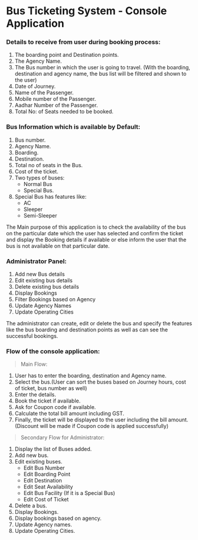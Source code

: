 # Bus Ticketing System - Console Application

### Details to receive from user during booking process:
1. The boarding point and Destination points.
2. The Agency Name.
3. The Bus number in which the user is going to travel. (With the boarding, destination and agency name, the bus list will be filtered and shown to the user)
4. Date of Journey.
5. Name of the Passenger.
6. Mobile number of the Passenger.
7. Aadhar Number of the Passenger.
8. Total No: of Seats needed to be booked.

### Bus Information which is available by Default:
1. Bus number.
2. Agency Name.
3. Boarding.
4. Destination.
5. Total no of seats in the Bus.
6. Cost of the ticket.
7. Two types of buses:
    - Normal Bus
    - Special Bus.
8. Special Bus has features like:
    - AC
    - Sleeper
    - Semi-Sleeper

The Main purpose of this application is to check the availability of the bus on the particular date which the user has selected and confirm the ticket and display the Booking details if available or else inform the user that the bus is not available on that particular date.  

### Administrator Panel:
1. Add new Bus details
2. Edit existing bus details
3. Delete existing bus details
4. Display Bookings
5. Filter Bookings based on Agency
6. Update Agency Names
7. Update Operating Cities

The administrator can create, edit or delete the bus and specify the features like the bus boarding and destination points as well as can see the successful bookings.

### Flow of the console application:
> Main Flow:
1. User has to enter the boarding, destination and Agency name.
2. Select the bus.(User can sort the buses based on Journey hours, cost of ticket, bus number as well)
3. Enter the details.
3. Book the ticket if available.
4. Ask for Coupon code if available.
5. Calculate the total bill amount including GST.
6. Finally, the ticket will be displayed to the user including the bill amount.(Discount will be made if Coupon code is applied successfully)

> Secondary Flow for Administrator:
1. Display the list of Buses added.
2. Add new bus.
3. Edit existing buses.
    - Edit Bus Number
    - Edit Boarding Point
    - Edit Destination
    - Edit Seat Availability 
    - Edit Bus Facility (If it is a Special Bus)
    - Edit Cost of Ticket
4. Delete a bus.
5. Display Bookings.
6. Display bookings based on agency.
7. Update Agency names.
8. Update Operating Cities.
